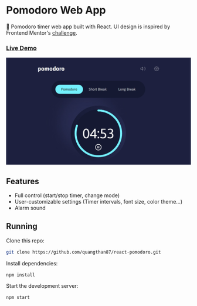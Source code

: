 # Pomodoro Web App
🍅 Pomodoro timer web app built with React. UI design is inspired by Frontend Mentor's [challenge](https://www.frontendmentor.io/challenges/pomodoro-app-KBFnycJ6G).

### [Live Demo](https://quangthan87.github.io/react-pomodoro/)

![Screenshot](screenshot.jpg)

## Features
* Full control (start/stop timer, change mode)
* User-customizable settings (Timer intervals, font size, color theme...)
* Alarm sound

## Running
Clone this repo:
```sh
git clone https://github.com/quangthan87/react-pomodoro.git
```

Install dependencies:
```sh
npm install
```

Start the development server:
```sh
npm start
```
